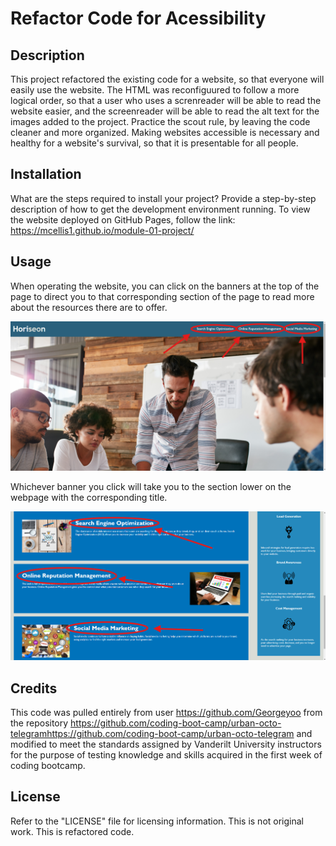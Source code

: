 # Refactor Code for Acessibility

## Description

This project refactored the existing code for a website, so that everyone will easily use the website. The HTML was reconfiguured to follow a more logical order, so that a user who uses a screnreader will be able to read the website easier, and the screenreader will be able to read the alt text for the images added to the project. Practice the scout rule, by leaving the code cleaner and more organized. Making websites accessible is necessary and healthy for a website's survival, so that it is presentable for all people.

## Installation

What are the steps required to install your project? Provide a step-by-step description of how to get the development environment running.
To view the website deployed on GitHub Pages, follow the link: https://mcellis1.github.io/module-01-project/

## Usage

When operating the website, you can click on the banners at the top of the page to direct you to that corresponding section of the page to read more about the resources there are to offer.

![image of the website with banner cards circled in red](https://github.com/mcellis1/module-01-project/blob/main/assets/images/Screenshot%202024-07-01%20164652.png)

Whichever banner you click will take you to the section lower on the webpage with the corresponding title.

![image of the website content boxes with their matching titles the banner cards circled in red](https://github.com/mcellis1/module-01-project/blob/main/assets/images/Screenshot%202024-07-01%20164831.png)

## Credits

This code was pulled entirely from user https://github.com/Georgeyoo from the repository https://github.com/coding-boot-camp/urban-octo-telegramhttps://github.com/coding-boot-camp/urban-octo-telegram and modified to meet the standards assigned by Vanderilt University instructors for the purpose of testing knowledge and skills acquired in the first week of coding bootcamp.

## License

Refer to the "LICENSE" file for licensing information. This is not original work. This is refactored code.
